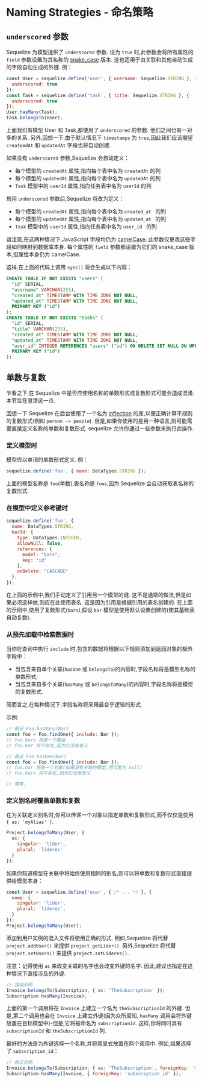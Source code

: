 # Naming Strategies - 命名策略

## `underscored` 参数

Sequelize 为模型提供了 `underscored` 参数. 设为 `true` 时,此参数会将所有属性的 `field` 参数设置为其名称的 [snake_case](https://en.wikipedia.org/wiki/Snake_case) 版本. 这也适用于由关联和其他自动生成的字段自动生成的外键. 例：

```js
const User = sequelize.define('user', { username: Sequelize.STRING }, {
  underscored: true
});
const Task = sequelize.define('task', { title: Sequelize.STRING }, {
  underscored: true
});
User.hasMany(Task);
Task.belongsTo(User);
```

上面我们有模型 User 和 Task,都使用了 `underscored` 的参数. 他们之间也有一对多的关系. 另外,回想一下,由于默认情况下 `timestamps` 为 `true`,因此我们应该期望 `createedAt` 和 `updatedAt` 字段也将自动创建.

如果没有 `underscored` 参数,Sequelize 会自动定义：

* 每个模型的 `createdAt` 属性,指向每个表中名为 `createdAt` 的列
* 每个模型的 `updatedAt` 属性,指向每个表中名为 `updatedAt` 的列
* `Task` 模型中的 `userId` 属性,指向任务表中名为 `userId` 的列

启用 `underscored` 参数后,Sequelize 将改为定义：

* 每个模型的 `createdAt` 属性,指向每个表中名为 `created_at ` 的列
* 每个模型的 `updatedAt` 属性,指向每个表中名为 `updated_at ` 的列
* `Task` 模型中的 `userId` 属性,指向任务表中名为 `user_id ` 的列

请注意,在这两种情况下,JavaScript 字段均仍为 [camelCase](https://en.wikipedia.org/wiki/Camel_case); 此参数仅更改这些字段如何映射到数据库本身. 每个属性的 `field` 参数都设置为它们的 snake_case 版本,但属性本身仍为 camelCase.

这样,在上面的代码上调用 `sync()` 将会生成以下内容：

```sql
CREATE TABLE IF NOT EXISTS "users" (
  "id" SERIAL,
  "username" VARCHAR(255),
  "created_at" TIMESTAMP WITH TIME ZONE NOT NULL,
  "updated_at" TIMESTAMP WITH TIME ZONE NOT NULL,
  PRIMARY KEY ("id")
);
CREATE TABLE IF NOT EXISTS "tasks" (
  "id" SERIAL,
  "title" VARCHAR(255),
  "created_at" TIMESTAMP WITH TIME ZONE NOT NULL,
  "updated_at" TIMESTAMP WITH TIME ZONE NOT NULL,
  "user_id" INTEGER REFERENCES "users" ("id") ON DELETE SET NULL ON UPDATE CASCADE,
  PRIMARY KEY ("id")
);
```

## 单数与复数

乍看之下,在 Sequelize 中是否应使用名称的单数形式或复数形式可能会造成混淆. 本节旨在澄清这一点.

回想一下 Sequelize 在后台使用了一个名为 [inflection](https://www.npmjs.com/package/inflection) 的库,以便正确计算不规则的复数形式(例如 `person -> people`). 但是,如果你使用的是另一种语言,则可能需要直接定义名称的单数和复数形式. sequelize 允许你通过一些参数来执行此操作.

### 定义模型时

模型应以单词的单数形式定义. 例：

```js
sequelize.define('foo', { name: DataTypes.STRING });
```

上面的模型名称是 `foo`(单数),表名称是 `foos`,因为 Sequelize 会自动获取表名称的复数形式.

### 在模型中定义参考键时

```js
sequelize.define('foo', {
  name: DataTypes.STRING,
  barId: {
    type: DataTypes.INTEGER,
    allowNull: false,
    references: {
      model: "bars",
      key: "id"
    },
    onDelete: "CASCADE"
  },
});
```

在上面的示例中,我们手动定义了引用另一个模型的键. 这不是通常的做法,但是如果必须这样做,则应在此使用表名. 这是因为引用是根据引用的表名创建的. 在上面的示例中,使用了复数形式(`bars`),假设 `bar` 模型是使用默认设置创建的(使其基础表自动复数).

### 从预先加载中检索数据时

当你在查询中执行 `include` 时,包含的数据将根据以下规则添加到返回对象的额外字段中：

* 当包含来自单个关联(`hasOne` 或 `belongsTo`)的内容时,字段名称将是模型名称的单数形式;
* 当包含来自多个关联(`hasMany` 或 `belongsToMany`)的内容时,字段名称将是模型的复数形式.

简而言之,在每种情况下,字段名称将采用最合乎逻辑的形式.

示例:

```js
// 假设 Foo.hasMany(Bar)
const foo = Foo.findOne({ include: Bar });
// foo.bars 将是一个数组
// foo.bar 将不存在,因为它没有意义

// 假设 Foo.hasOne(Bar)
const foo = Foo.findOne({ include: Bar });
// foo.bar 将是一个对象(如果没有关联的模型,则可能为 null)
// foo.bars 将不存在,因为它没有意义

// 等等.
```

### 定义别名时覆盖单数和复数

在为关联定义别名时,你可以传递一个对象以指定单数和复数形式,而不仅仅是使用 `{ as: 'myAlias' }`.

```js
Project.belongsToMany(User, {
  as: {
    singular: 'líder',
    plural: 'líderes'
  }
});
```

如果你知道模型在关联中将始终使用相同的别名,则可以将单数和复数形式直接提供给模型本身：

```js
const User = sequelize.define('user', { /* ... */ }, {
  name: {
    singular: 'líder',
    plural: 'líderes',
  }
});
Project.belongsToMany(User);
```

添加到用户实例的混入文件将使用正确的形式. 例如,Sequelize 将代替 `project.addUser()` 来提供 `project.getLíder()`. 另外,Sequelize 将代替 `project.setUsers()` 来提供 `project.setLíderes()`.

注意：记得使用 `as` 来改变关联的名字也会改变外键的名字. 因此,建议也指定在这种情况下直接涉及的外键.

```js
// 错误示例
Invoice.belongsTo(Subscription, { as: 'TheSubscription' });
Subscription.hasMany(Invoice);
```

上面的第一个调用将在 `Invoice` 上建立一个名为 `theSubscriptionId` 的外键. 但是,第二个调用也会在 `Invoice` 上建立外键(因为众所周知, `hasMany` 调用会将外键放置在目标模型中)-但是,它将被命名为 `subscriptionId`. 这样,你将同时具有 `subscriptionId` 和 `theSubscriptionId` 列.

最好的方法是为外键选择一个名称,并将其显式放置在两个调用中. 例如,如果选择了 `subscription_id`：

```js
// 修正示例
Invoice.belongsTo(Subscription, { as: 'TheSubscription', foreignKey: 'subscription_id' });
Subscription.hasMany(Invoice, { foreignKey: 'subscription_id' });
```